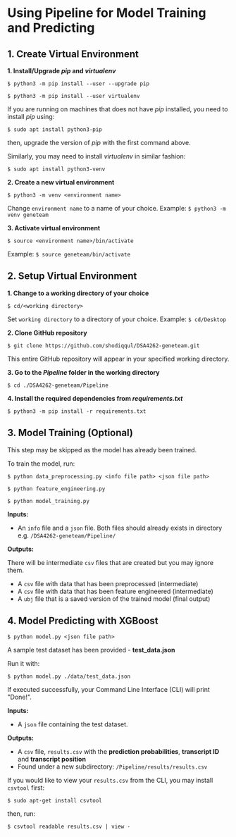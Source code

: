 # Using Pipeline for Model Training and Predicting

## 1. Create Virtual Environment
**1. Install/Upgrade _pip_ and _virtualenv_**

```
$ python3 -m pip install --user --upgrade pip

$ python3 -m pip install --user virtualenv
```

If you are running on machines that does not have _pip_ installed, you need to install _pip_ using:
```
$ sudo apt install python3-pip
```
then, upgrade the version of _pip_  with the first command above.

Similarly, you may need to install _virtualenv_ in similar fashion:
```
$ sudo apt install python3-venv
```

**2. Create a new virtual environment**

```
$ python3 -m venv <environment name>
```

Change ```environment name``` to a name of your choice.
Example: ```$ python3 -m venv geneteam```

**3. Activate virtual environment**

```
$ source <environment name>/bin/activate
```

Example: ```$ source geneteam/bin/activate```

## 2. Setup Virtual Environment
**1. Change to a working directory of your choice**

```
$ cd/<working directory>
```
Set ```working directory``` to a directory of your choice.
Example: ```$ cd/Desktop```

**2. Clone GitHub repository**

```
$ git clone https://github.com/shodiqqul/DSA4262-geneteam.git
```
This entire GitHub repository will appear in your specified working directory.

**3. Go to the _Pipeline_ folder in the working directory**

```
$ cd ./DSA4262-geneteam/Pipeline
```

**4. Install the required dependencies from _requirements.txt_**

```
$ python3 -m pip install -r requirements.txt
```

## 3. Model Training (Optional)
This step may be skipped as the model has already been trained.

To train the model, run:
```
$ python data_preprocessing.py <info file path> <json file path>

$ python feature_engineering.py

$ python model_training.py
```

**Inputs:**
- An ```info``` file and a ```json``` file. Both files should already exists in directory e.g. ```/DSA4262-geneteam/Pipeline/```

**Outputs:**

There will be intermediate ```csv``` files that are created but you may ignore them.
- A ```csv``` file with data that has been preprocessed (intermediate)
- A ```csv``` file with data that has been feature engineered (intermediate)
- A ```ubj``` file that is a saved version of the trained model (final output)

## 4. Model Predicting with XGBoost

```
$ python model.py <json file path>
```

A sample test dataset has been provided - **test_data.json**

Run it with:

```
$ python model.py ./data/test_data.json
```

If executed successfully, your Command Line Interface (CLI) will print "Done!".

**Inputs:**
- A ```json``` file containing the test dataset.

**Outputs:**
- A ```csv``` file, ```results.csv``` with the **prediction probabilities**, **transcript ID** and **transcript position**
- Found under a new subdirectory: ```/Pipeline/results/results.csv```

If you would like to view your ```results.csv``` from the CLI, you may install ```csvtool``` first:
```
$ sudo apt-get install csvtool
```

then, run:
```
$ csvtool readable results.csv | view -
```
